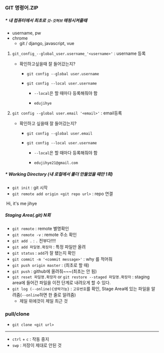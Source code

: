 ### GIT 명령어.ZIP

##### * 내 컴퓨터에서 최초로 `깃-깃허브` 매핑시켜줄때

* username, pw
* chrome
  * git / django, javascript, vue 

1. `git_config_--global_user.username_'<username>'` : username 등록

   * 확인하고싶을때 잘 들어갔는지?

     * `git config --global user.username`

     * `git config --local user.username`
     
       * `--local`은 할 때마다 등록해줘야 함
       
       * ```
         edujihye
         ```

2. `git config --global user.email '<email>'` : email등록

   * 확인하고 싶을때 잘 들어갔는지?

     * `git config --global user.email`

     * `git config --local user.username`
     
       * `--local`은 할 때마다 등록해줘야 함
       
       * ```
         edujihye21@gmail.com
         ```



##### * Working Directory (내 로컬에서 폴더 만들었을 때만 ***1회***) 

* `git init` : git 시작
* `git remote add origin <git repo url>` : repo 연결

​		Hi, it's me jihye

##### Staging Area(.git) ***N회***

* `git remote`  : remote 별명확인
* `git remote -v` : remote 주소 확인
* `git add .` : `.` 전부다!!!! 
* `git add 파일명.확장자` : 특정 파일만 올려
* `git status` :  `add`가 잘 됐는지 확인
* `git commit -m '<commit message>'` :  why 를 적어줘
* `git push origin master` : (최초로 할 때)
* `git push` : github에 올려줘~~~(최초는 안 됨)
* `git reset 파일명.확장자` or `git restore --staged 파일명.확장자` : staging area에 들어간 파일을 이전 단계로 내려오게 할 수 있다.
* `git log (--online){생략가능}` : `고유번호`를 확인, Stage Area에 있는 파일을 알려줌(`--online`하면 한 줄로 알려줌)
  * 제일 위에것이 제일 최근 것




### pull/clone

* `git clone <git url>`

---

- `ctrl` + `c` : 작동 중지
- `swp` : 저장이 제대로 안된 것